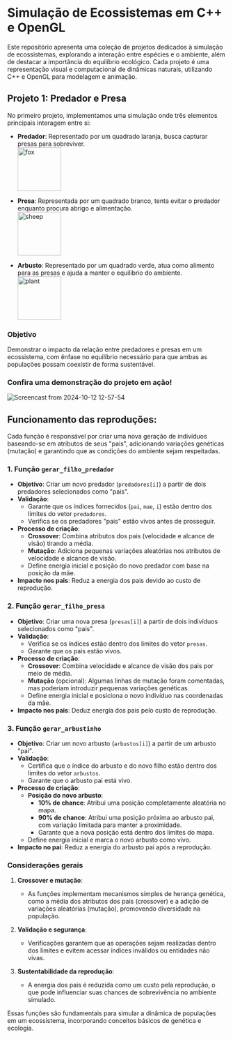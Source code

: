 # Simulação de Ecossistemas em C++ e OpenGL

Este repositório apresenta uma coleção de projetos dedicados à simulação de ecossistemas, explorando a interação entre espécies e o ambiente, além de destacar a importância do equilíbrio ecológico. Cada projeto é uma representação visual e computacional de dinâmicas naturais, utilizando C++ e OpenGL para modelagem e animação.

## Projeto 1: Predador e Presa

No primeiro projeto, implementamos uma simulação onde três elementos principais interagem entre si:

- **Predador**: Representado por um quadrado laranja, busca capturar presas para sobreviver.  
  <img src="https://github.com/user-attachments/assets/3a80dcc7-a057-424e-875c-fc5d9b135741" alt="fox" width="100"/>

- **Presa**: Representada por um quadrado branco, tenta evitar o predador enquanto procura abrigo e alimentação.  
  <img src="https://github.com/user-attachments/assets/7b0bf253-186b-464d-a888-e298ef33c073" alt="sheep" width="100"/>

- **Arbusto**: Representado por um quadrado verde, atua como alimento para as presas e ajuda a manter o equilíbrio do ambiente.  
  <img src="https://github.com/user-attachments/assets/7dd7bbbb-f9da-4379-8580-cefbd8276478" alt="plant" width="100"/>

### Objetivo
Demonstrar o impacto da relação entre predadores e presas em um ecossistema, com ênfase no equilíbrio necessário para que ambas as populações possam coexistir de forma sustentável.

### Confira uma demonstração do projeto em ação!

![Screencast from 2024-10-12 12-57-54](https://github.com/user-attachments/assets/d02b5099-1b02-460d-ace5-8689310e2782)

## Funcionamento das reproduções:

Cada função é responsável por criar uma nova geração de indivíduos baseando-se em atributos de seus "pais", adicionando variações genéticas (mutação) e garantindo que as condições do ambiente sejam respeitadas.

### 1. **Função `gerar_filho_predador`**
   - **Objetivo**: Criar um novo predador (`predadores[i]`) a partir de dois predadores selecionados como "pais".
   - **Validação**: 
     - Garante que os índices fornecidos (`pai`, `mae`, `i`) estão dentro dos limites do vetor `predadores`.
     - Verifica se os predadores "pais" estão vivos antes de prosseguir.
   - **Processo de criação**:
     - **Crossover**: Combina atributos dos pais (velocidade e alcance de visão) tirando a média.
     - **Mutação**: Adiciona pequenas variações aleatórias nos atributos de velocidade e alcance de visão.
     - Define energia inicial e posição do novo predador com base na posição da mãe.
   - **Impacto nos pais**: Reduz a energia dos pais devido ao custo de reprodução.


### 2. **Função `gerar_filho_presa`**
   - **Objetivo**: Criar uma nova presa (`presas[i]`) a partir de dois indivíduos selecionados como "pais".
   - **Validação**:
     - Verifica se os índices estão dentro dos limites do vetor `presas`.
     - Garante que os pais estão vivos.
   - **Processo de criação**:
     - **Crossover**: Combina velocidade e alcance de visão dos pais por meio de média.
     - **Mutação** (opcional): Algumas linhas de mutação foram comentadas, mas poderiam introduzir pequenas variações genéticas.
     - Define energia inicial e posiciona o novo indivíduo nas coordenadas da mãe.
   - **Impacto nos pais**: Deduz energia dos pais pelo custo de reprodução.


### 3. **Função `gerar_arbustinho`**
   - **Objetivo**: Criar um novo arbusto (`arbustos[i]`) a partir de um arbusto "pai".
   - **Validação**:
     - Certifica que o índice do arbusto e do novo filho estão dentro dos limites do vetor `arbustos`.
     - Garante que o arbusto pai está vivo.
   - **Processo de criação**:
     - **Posição do novo arbusto**:
       - **10% de chance**: Atribui uma posição completamente aleatória no mapa.
       - **90% de chance**: Atribui uma posição próxima ao arbusto pai, com variação limitada para manter a proximidade.
       - Garante que a nova posição está dentro dos limites do mapa.
     - Define energia inicial e marca o novo arbusto como vivo.
   - **Impacto no pai**: Reduz a energia do arbusto pai após a reprodução.


### Considerações gerais
1. **Crossover e mutação**:
   - As funções implementam mecanismos simples de herança genética, como a média dos atributos dos pais (crossover) e a adição de variações aleatórias (mutação), promovendo diversidade na população.
   
2. **Validação e segurança**:
   - Verificações garantem que as operações sejam realizadas dentro dos limites e evitem acessar índices inválidos ou entidades não vivas.

3. **Sustentabilidade da reprodução**:
   - A energia dos pais é reduzida como um custo pela reprodução, o que pode influenciar suas chances de sobrevivência no ambiente simulado.

Essas funções são fundamentais para simular a dinâmica de populações em um ecossistema, incorporando conceitos básicos de genética e ecologia.

